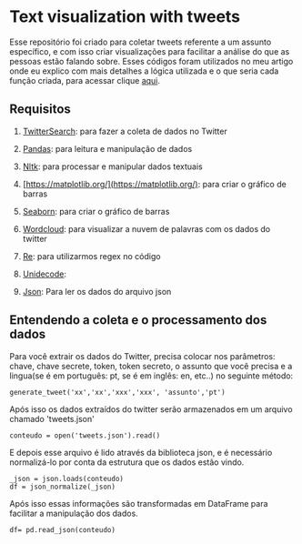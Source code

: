 # Text visualization with tweets

Esse repositório foi criado para coletar tweets referente a um assunto específico, e com isso criar visualizações para facilitar a análise do que as pessoas estão falando sobre.
Esses códigos foram utilizados no meu artigo onde eu explico com mais detalhes a lógica utilizada e o que seria cada função criada, para acessar clique [aqui](https://lauradamacenoalmeida.github.io/2020/02/13/worcloud-anne-with-an-e.html).

## Requisitos
1. [TwitterSearch](https://twittersearch.readthedocs.io/en/latest/): para fazer a coleta de dados no Twitter

2. [Pandas](https://pandas.pydata.org/docs/): para leitura e manipulação de dados

3. [Nltk](https://www.nltk.org/): para processar e manipular dados textuais

4. [https://matplotlib.org/](https://matplotlib.org/): para criar o gráfico de barras

6. [Seaborn](https://seaborn.pydata.org/): para criar o gráfico de barras

7. [Wordcloud](https://github.com/amueller/word_cloud): para visualizar a nuvem de palavras com os dados do twitter

8. [Re](https://docs.python.org/3/library/re.html): para utilizarmos regex no código

9. [Unidecode](https://pypi.org/project/Unidecode/): 

10. [Json](https://docs.python.org/3/library/json.html): Para ler os dados do arquivo json


## Entendendo a coleta e o processamento dos dados
Para você extrair os dados do Twitter, precisa colocar nos parâmetros: chave, chave secrete, token, token secreto, o assunto que você precisa e a lingua(se é em português: pt, se é em inglês: en, etc..) no seguinte método:

```
generate_tweet('xx','xx','xxx','xxx', 'assunto','pt')

```

Após isso os dados extraídos do twitter serão armazenados em um arquivo chamado 'tweets.json'

```
conteudo = open('tweets.json').read()

```

E depois esse arquivo é lido através da biblioteca json, e é necessário normalizá-lo por conta da estrutura que os dados estão vindo.

```
_json = json.loads(conteudo)
df = json_normalize(_json)

```
Após isso essas informações são transformadas em DataFrame para facilitar a manipulação dos dados.

```
df= pd.read_json(conteudo)

```
